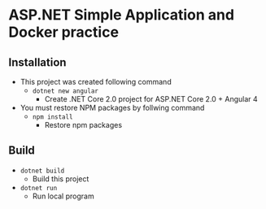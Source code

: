 # ASP.NET Simple Application and Docker practice

## Installation
- This project was created following command
    - `dotnet new angular`
        - Create .NET Core 2.0 project for ASP.NET Core 2.0 + Angular 4
- You must restore NPM packages by follwing command
    - `npm install`
        - Restore npm packages

## Build
- `dotnet build`
    - Build this project
- `dotnet run`
    - Run local program